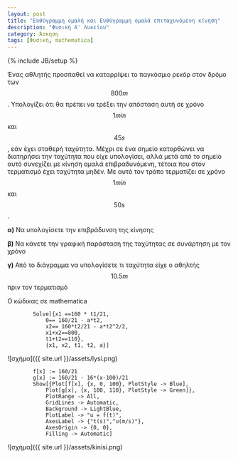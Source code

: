 ```yaml
---
layout: post
title: "Ευθύγραμμη ομαλή και Ευθύγραμμη ομαλά επιταχυνόμενη κίνηση"
description: "Φυσική Α' Λυκείου"
category: Άσκηση
tags: [Φυσική, mathematica]
---
```

{% include JB/setup %}


Ένας αθλητής προσπαθεί να καταρρίψει το παγκόσμιο ρεκόρ στον δρόμο των $$800m$$. 
Υπολογίζει ότι θα πρέπει να τρέξει την απόσταση αυτή σε χρόνο $$1min$$ και $$45s$$, εάν έχει σταθερή ταχύτητα.
Μέχρι σε ένα σημείο κατορθώνει να διατηρήσει την ταχύτητα που είχε υπολογίσει, αλλά μετά από το σημείο
αυτό συνεχίζει με κίνηση ομαλά επιβραδυνόμενη, τέτοια που στον τερματισμό έχει ταχύτητα μηδέν.
Με αυτό τον τρόπο τερματίζει σε χρόνο $$1min$$ και $$50s$$. 

**α)** Να υπολογίσετε την επιβράδυνση της κίνησης

**β)** Να κάνετε την γραφική παράσταση της ταχύτητας σε συνάρτηση με τον χρόνο

**γ)** Από το διάγραμμα να υπολογίσετε τι ταχύτητα είχε ο αθηλτής $$10.5m$$ πριν τον τερματισμό


Ο κώδικας σε mathematica 

			Solve[{x1 ==160 * t1/21, 
				0== 160/21 - a*t2, 
				x2== 160*t2/21 - a*t2^2/2, 
				x1+x2==800, 
				t1+t2==110}, 
				{x1, x2, t1, t2, a}]


![σχήμα]({{ site.url }}/assets/lysi.png) 


			f[x] := 160/21
			g[x] := 160/21 - 16*(x-100)/21
 			Show[{Plot[f[x], {x, 0, 100}, PlotStyle -> Blue], 
 				Plot[g[x], {x, 100, 110}, PlotStyle -> Green]}, 
 				PlotRange -> All,
 				GridLines -> Automatic,  
 				Background -> LightBlue, 
 				PlotLabel -> "u = f(t)", 
 				AxesLabel -> {"t(s)","u(m/s)"}, 
 				AxesOrigin -> {0, 0}, 
 				Filling -> Automatic]


![σχήμα]({{ site.url }}/assets/kinisi.png) 

